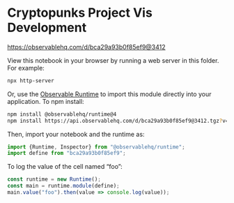 # Cryptopunks Project Vis Development

https://observablehq.com/d/bca29a93b0f85ef9@3412

View this notebook in your browser by running a web server in this folder. For
example:

~~~sh
npx http-server
~~~

Or, use the [Observable Runtime](https://github.com/observablehq/runtime) to
import this module directly into your application. To npm install:

~~~sh
npm install @observablehq/runtime@4
npm install https://api.observablehq.com/d/bca29a93b0f85ef9@3412.tgz?v=3
~~~

Then, import your notebook and the runtime as:

~~~js
import {Runtime, Inspector} from "@observablehq/runtime";
import define from "bca29a93b0f85ef9";
~~~

To log the value of the cell named “foo”:

~~~js
const runtime = new Runtime();
const main = runtime.module(define);
main.value("foo").then(value => console.log(value));
~~~
